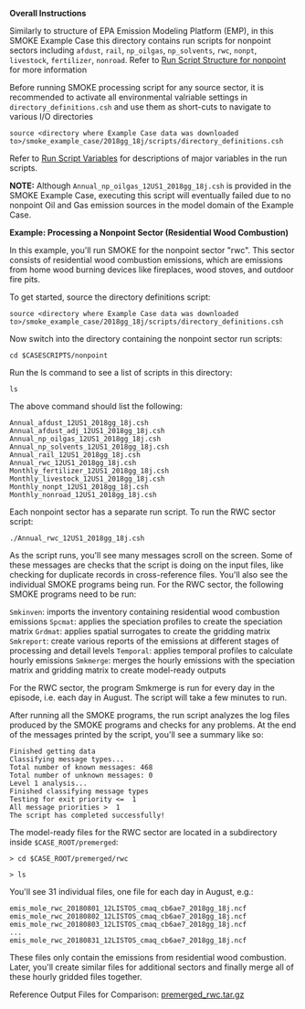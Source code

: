 **Overall Instructions**

Similarly to structure of EPA Emission Modeling Platform (EMP), in this SMOKE Example Case this directory contains run scripts 
for nonpoint sectors including `afdust`, `rail`, `np_oilgas`, `np_solvents`, `rwc`, `nonpt`, `livestock`, `fertilizer`, `nonroad`. 
Refer to [Run Script Structure for nonpoint](https://github.com/CEMPD/SMOKE/wiki/A.-Overall-Instructions-on-Running-SMOKE-using-EPA's-Emissions-Modeling-Platforms#casescriptsnonpoint) for more information

Before running SMOKE processing script for any source sector, it is recommended to activate all environmental valriable settings in `directory_definitions.csh` and use them as short-cuts to navigate to various I/O directories

```
source <directory where Example Case data was downloaded to>/smoke_example_case/2018gg_18j/scripts/directory_definitions.csh
```

Refer to [Run Script Variables](https://github.com/CEMPD/SMOKE/wiki/A.-Overall-Instructions-on-Running-SMOKE-using-EPA's-Emissions-Modeling-Platforms#run-script-variables) for descriptions of major variables in the run scripts.

**NOTE:** Although `Annual_np_oilgas_12US1_2018gg_18j.csh` is provided in the SMOKE Example Case, executing this script will eventually failed due to no nonpoint Oil and Gas emission sources in the model domain of the Example Case.

**Example: Processing a Nonpoint Sector (Residential Wood Combustion)**

In this example, you'll run SMOKE for the nonpoint sector "rwc". This sector consists of residential wood combustion emissions, which are emissions from home wood burning devices like fireplaces, wood stoves, and outdoor fire pits.

To get started, source the directory definitions script:

```
source <directory where Example Case data was downloaded to>/smoke_example_case/2018gg_18j/scripts/directory_definitions.csh
```

Now switch into the directory containing the nonpoint sector run scripts:

```
cd $CASESCRIPTS/nonpoint
```

Run the ls command to see a list of scripts in this directory:

```
ls
```

The above command should list the following:

```
Annual_afdust_12US1_2018gg_18j.csh
Annual_afdust_adj_12US1_2018gg_18j.csh
Annual_np_oilgas_12US1_2018gg_18j.csh
Annual_np_solvents_12US1_2018gg_18j.csh
Annual_rail_12US1_2018gg_18j.csh
Annual_rwc_12US1_2018gg_18j.csh
Monthly_fertilizer_12US1_2018gg_18j.csh
Monthly_livestock_12US1_2018gg_18j.csh
Monthly_nonpt_12US1_2018gg_18j.csh
Monthly_nonroad_12US1_2018gg_18j.csh
```

Each nonpoint sector has a separate run script. To run the RWC sector script:

```
./Annual_rwc_12US1_2018gg_18j.csh
```

As the script runs, you'll see many messages scroll on the screen. Some of these messages are checks that the script is doing on the input files, like checking for duplicate records in cross-reference files. You'll also see the individual SMOKE programs being run. For the RWC sector, the following SMOKE programs need to be run:

`Smkinven`: imports the inventory containing residential wood combustion emissions
`Spcmat`: applies the speciation profiles to create the speciation matrix
`Grdmat`: applies spatial surrogates to create the gridding matrix
`Smkreport`: create various reports of the emissions at different stages of processing and detail levels
`Temporal`: applies temporal profiles to calculate hourly emissions
`Smkmerge`: merges the hourly emissions with the speciation matrix and gridding matrix to create model-ready outputs

For the RWC sector, the program Smkmerge is run for every day in the episode, i.e. each day in August. The script will take a few minutes to run.

After running all the SMOKE programs, the run script analyzes the log files produced by the SMOKE programs and checks for any problems. At the end of the messages printed by the script, you'll see a summary like so:

```
Finished getting data
Classifying message types...
Total number of known messages: 468
Total number of unknown messages: 0
Level 1 analysis...
Finished classifying message types
Testing for exit priority <=  1
All message priorities >  1
The script has completed successfully!
```

The model-ready files for the RWC sector are located in a subdirectory inside `$CASE_ROOT/premerged`:

```
> cd $CASE_ROOT/premerged/rwc
```

```
> ls
```

You'll see 31 individual files, one file for each day in August, e.g.:

```
emis_mole_rwc_20180801_12LISTOS_cmaq_cb6ae7_2018gg_18j.ncf
emis_mole_rwc_20180802_12LISTOS_cmaq_cb6ae7_2018gg_18j.ncf
emis_mole_rwc_20180803_12LISTOS_cmaq_cb6ae7_2018gg_18j.ncf
...
emis_mole_rwc_20180831_12LISTOS_cmaq_cb6ae7_2018gg_18j.ncf
```

These files only contain the emissions from residential wood combustion. Later, you'll create similar files for additional sectors and finally merge all of these hourly gridded files together.


Reference Output Files for Comparison: [premerged_rwc.tar.gz](https://drive.google.com/file/d/1Ac69M6HGuh3ieBY03fbbMWlmsC2zrFyt/view?usp=share_link)


